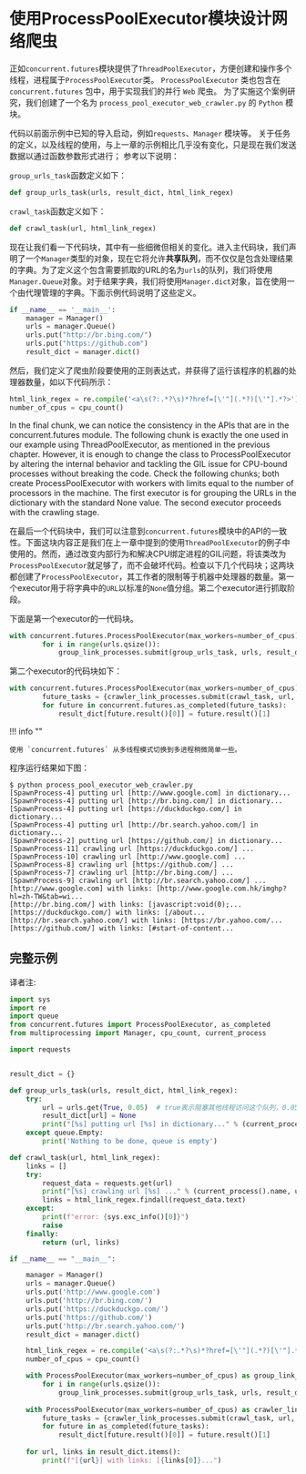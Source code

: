 # 使用ProcessPoolExecutor模块设计网络爬虫

正如`concurrent.futures`模块提供了`ThreadPoolExecutor`，方便创建和操作多个线程，进程属于`ProcessPoolExecutor`类。 `ProcessPoolExecutor` 类也包含在 `concurrent.futures` 包中，用于实现我们的并行 `Web` 爬虫。 为了实施这个案例研究，我们创建了一个名为 `process_pool_executor_web_crawler.py` 的 `Python` 模块。

代码以前面示例中已知的导入启动，例如`requests`、`Manager` 模块等。 关于任务的定义，以及线程的使用，与上一章的示例相比几乎没有变化，只是现在我们发送数据以通过函数参数形式进行； 参考以下说明：

`group_urls_task`函数定义如下：

```python
def group_urls_task(urls, result_dict, html_link_regex)
```

`crawl_task`函数定义如下：

```python
def crawl_task(url, html_link_regex)
```

现在让我们看一下代码块，其中有一些细微但相关的变化。进入主代码块，我们声明了一个`Manager`类型的对象，现在它将允许**共享队列**，而不仅仅是包含处理结果的字典。为了定义这个包含需要抓取的URL的名为`urls`的队列，我们将使用`Manager.Queue`对象。对于结果字典，我们将使用`Manager.dict`对象，旨在使用一个由代理管理的字典。下面示例代码说明了这些定义。

```python
if __name__ == '__main__':
    manager = Manager()
    urls = manager.Queue()
    urls.put("http://br.bing.com/")
    urls.put("https://github.com")
    result_dict = manager.dict()
```

然后，我们定义了爬虫阶段要使用的正则表达式，并获得了运行该程序的机器的处理器数量，如以下代码所示：

```python
html_link_regex = re.compile('<a\s(?:.*?\s)*?href=[\'"](.*?)[\'"].*?>')
number_of_cpus = cpu_count()
```

In the final chunk, we can notice the consistency in the APIs that are in the concurrent.futures module. The following chunk is exactly the one used in our example using ThreadPoolExecutor, as mentioned in the previous chapter. However, it is enough to change the class to ProcessPoolExecutor by altering the internal behavior and tackling the GIL issue for CPU-bound processes without breaking the code. Check the following chunks; both create ProcessPoolExecutor with workers with limits equal to the number of processors in the machine. The first executor is for grouping the URLs in the dictionary with the standard None value. The second executor proceeds with the crawling stage.

在最后一个代码块中，我们可以注意到`concurrent.futures`模块中的API的一致性。下面这块内容正是我们在上一章中提到的使用`ThreadPoolExecutor`的例子中使用的。然而，通过改变内部行为和解决CPU绑定进程的GIL问题，将该类改为`ProcessPoolExecutor`就足够了，而不会破坏代码。检查以下几个代码块；这两块都创建了`ProcessPoolExecutor`，其工作者的限制等于机器中处理器的数量。第一个executor用于将字典中的`URL`以标准的`None`值分组。第二个executor进行抓取阶段。

下面是第一个executor的一代码块。

```python
with concurrent.futures.ProcessPoolExecutor(max_workers=number_of_cpus) as group_link_processes:
        for i in range(urls.qsize()):
            group_link_processes.submit(group_urls_task, urls, result_dict, html_link_regex)
```

第二个executor的代码块如下：

```python
with concurrent.futures.ProcessPoolExecutor(max_workers=number_of_cpus) as crawler_link_processes:
        future_tasks = {crawler_link_processes.submit(crawl_task, url, html_link_regex): url for url in result_dict.keys()}
        for future in concurrent.futures.as_completed(future_tasks):
            result_dict[future.result()[0]] = future.result()[1]
```

!!! info ""

    使用 `concurrent.futures` 从多线程模式切换到多进程稍微简单一些。

程序运行结果如下图：

```shell
$ python process_pool_executor_web_crawler.py
[SpawnProcess-4] putting url [http://www.google.com] in dictionary...
[SpawnProcess-4] putting url [http://br.bing.com/] in dictionary...
[SpawnProcess-4] putting url [https://duckduckgo.com/] in dictionary...
[SpawnProcess-4] putting url [http://br.search.yahoo.com/] in dictionary...
[SpawnProcess-2] putting url [https://github.com/] in dictionary...
[SpawnProcess-11] crawling url [https://duckduckgo.com/] ...
[SpawnProcess-10] crawling url [http://www.google.com] ...
[SpawnProcess-8] crawling url [https://github.com/] ...
[SpawnProcess-7] crawling url [http://br.bing.com/] ...
[SpawnProcess-9] crawling url [http://br.search.yahoo.com/] ...
[http://www.google.com] with links: [http://www.google.com.hk/imghp?hl=zh-TW&tab=wi...
[http://br.bing.com/] with links: [javascript:void(0);...
[https://duckduckgo.com/] with links: [/about...
[http://br.search.yahoo.com/] with links: [https://br.yahoo.com/...
[https://github.com/] with links: [#start-of-content...
```

## 完整示例

译者注:

```python
import sys
import re
import queue 
from concurrent.futures import ProcessPoolExecutor, as_completed
from multiprocessing import Manager, cpu_count, current_process

import requests


result_dict = {}

def group_urls_task(urls, result_dict, html_link_regex):
    try:
        url = urls.get(True, 0.05)  # true表示阻塞其他线程访问这个队列，0.05表示阻塞的超时时间
        result_dict[url] = None
        print("[%s] putting url [%s] in dictionary..." % (current_process().name, url))
    except queue.Empty:
        print('Nothing to be done, queue is empty')

def crawl_task(url, html_link_regex):
    links = []
    try:
        request_data = requests.get(url)
        print("[%s] crawling url [%s] ..." % (current_process().name, url))
        links = html_link_regex.findall(request_data.text)
    except:
        print(f"error: {sys.exc_info()[0]}")
        raise
    finally:
        return (url, links)

if __name__ == "__main__":

    manager = Manager()
    urls = manager.Queue()
    urls.put('http://www.google.com')
    urls.put('http://br.bing.com/')
    urls.put('https://duckduckgo.com/')
    urls.put('https://github.com/')
    urls.put('http://br.search.yahoo.com/')
    result_dict = manager.dict()

    html_link_regex = re.compile('<a\s(?:.*?\s)*?href=[\'"](.*?)[\'"].*?>')
    number_of_cpus = cpu_count()

    with ProcessPoolExecutor(max_workers=number_of_cpus) as group_link_processes:
        for i in range(urls.qsize()):
            group_link_processes.submit(group_urls_task, urls, result_dict, html_link_regex)
    
    with ProcessPoolExecutor(max_workers=number_of_cpus) as crawler_link_processes:
        future_tasks = {crawler_link_processes.submit(crawl_task, url, html_link_regex): url for url in result_dict.keys()}
        for future in as_completed(future_tasks):
            result_dict[future.result()[0]] = future.result()[1]
    
    for url, links in result_dict.items():
        print(f"[{url}] with links: [{links[0]}...")
```
